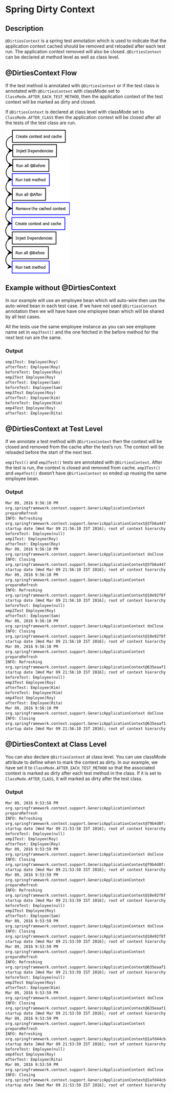 # Spring Dirty Context

## Description
`@DirtiesContext` is a spring test annotation which is used to indicate
that the application context cached should be removed and reloaded after
each test run. The application context removed will also be closed.
`@DirtiesContext` can be declared at method level as well as class level.

## @DirtiesContext Flow
If the test method is annotated with `@DirtiesContext` or if the test class
is annotated with `@DirtiesContext` with classMode set to
`ClassMode.AFTER_EACH_TEST_METHOD`, then the application context of the test
context will be marked as dirty and closed.

If `@DirtiesContext` is declared at class level with classMode set to
`ClassMode.AFTER_CLASS` then the application context will be closed after
all the tests of the test class are run.

![Dirties Context Flow](DirtiesContextFlow.png "Dirties Context Flow")


## Example without @DirtiesContext
In our example will use an employee bean which will auto-wire then use
the auto-wired bean in each test case. If we have not used `@DirtiesContext`
annotation then we will have have one employee bean which will be shared
by all test cases.

All the tests use the same employee instance as you can see employee name
set in `emp3Test()` and the one fetched in the before method for the next
test run are the same.

### Output
```log
emp1Test: Employee(Roy)
afterTest: Employee(Roy)
beforeTest: Employee(Roy)
emp2Test Employee(Roy)
afterTest: Employee(Sam)
beforeTest: Employee(Sam)
emp3Test Employee(Roy)
afterTest: Employee(Kim)
beforeTest: Employee(Kim)
emp4Test Employee(Roy)
afterTest: Employee(Rita)
```

## @DirtiesContext at Test Level
If we annotate a test method with `@DirtiesContext` then the context will
be closed and removed from the cache after the test’s run. The context
will be reloaded before the start of the next test.

`emp1Test()` and `emp2Test()` tests are annotated with `@DirtiesContext`.
After the test is run, the context is closed and removed from cache.
`emp3Test()` and `emp4Test()` doesn’t have `@DirtiesContext` so ended up
reusing the same employee bean.

### Output
```log
Mar 09, 2016 9:56:10 PM org.springframework.context.support.GenericApplicationContext prepareRefresh
INFO: Refreshing org.springframework.context.support.GenericApplicationContext@3fb6a447: startup date [Wed Mar 09 21:56:10 IST 2016]; root of context hierarchy
beforeTest: Employee(null)
emp1Test: Employee(Roy)
afterTest: Employee(Roy)
Mar 09, 2016 9:56:10 PM org.springframework.context.support.GenericApplicationContext doClose
INFO: Closing org.springframework.context.support.GenericApplicationContext@3fb6a447: startup date [Wed Mar 09 21:56:10 IST 2016]; root of context hierarchy
Mar 09, 2016 9:56:10 PM org.springframework.context.support.GenericApplicationContext prepareRefresh
INFO: Refreshing org.springframework.context.support.GenericApplicationContext@10e92f8f: startup date [Wed Mar 09 21:56:10 IST 2016]; root of context hierarchy
beforeTest: Employee(null)
emp2Test Employee(Roy)
afterTest: Employee(Sam)
Mar 09, 2016 9:56:10 PM org.springframework.context.support.GenericApplicationContext doClose
INFO: Closing org.springframework.context.support.GenericApplicationContext@10e92f8f: startup date [Wed Mar 09 21:56:10 IST 2016]; root of context hierarchy
Mar 09, 2016 9:56:10 PM org.springframework.context.support.GenericApplicationContext prepareRefresh
INFO: Refreshing org.springframework.context.support.GenericApplicationContext@635eaaf1: startup date [Wed Mar 09 21:56:10 IST 2016]; root of context hierarchy
beforeTest: Employee(null)
emp3Test Employee(Roy)
afterTest: Employee(Kim)
beforeTest: Employee(Kim)
emp4Test Employee(Roy)
afterTest: Employee(Rita)
Mar 09, 2016 9:56:10 PM org.springframework.context.support.GenericApplicationContext doClose
INFO: Closing org.springframework.context.support.GenericApplicationContext@635eaaf1: startup date [Wed Mar 09 21:56:10 IST 2016]; root of context hierarchy
```

## @DirtiesContext at Class Level
You can also declare `@DirtiesContext` at class level. You can use classMode
attribute to define when to mark the context as dirty. In our example,
we have set it to `ClassMode.AFTER_EACH_TEST_METHOD` so that the associated
context is marked as dirty after each test method in the class. If it is
set to `ClassMode.AFTER_CLASS`, it will marked as dirty after the test class.

### Output
```log
Mar 09, 2016 9:53:58 PM org.springframework.context.support.GenericApplicationContext prepareRefresh
INFO: Refreshing org.springframework.context.support.GenericApplicationContext@79b4d0f: startup date [Wed Mar 09 21:53:58 IST 2016]; root of context hierarchy
beforeTest: Employee(null)
emp1Test: Employee(Roy)
afterTest: Employee(Roy)
Mar 09, 2016 9:53:59 PM org.springframework.context.support.GenericApplicationContext doClose
INFO: Closing org.springframework.context.support.GenericApplicationContext@79b4d0f: startup date [Wed Mar 09 21:53:58 IST 2016]; root of context hierarchy
Mar 09, 2016 9:53:59 PM org.springframework.context.support.GenericApplicationContext prepareRefresh
INFO: Refreshing org.springframework.context.support.GenericApplicationContext@10e92f8f: startup date [Wed Mar 09 21:53:59 IST 2016]; root of context hierarchy
beforeTest: Employee(null)
emp2Test Employee(Roy)
afterTest: Employee(Sam)
Mar 09, 2016 9:53:59 PM org.springframework.context.support.GenericApplicationContext doClose
INFO: Closing org.springframework.context.support.GenericApplicationContext@10e92f8f: startup date [Wed Mar 09 21:53:59 IST 2016]; root of context hierarchy
Mar 09, 2016 9:53:59 PM org.springframework.context.support.GenericApplicationContext prepareRefresh
INFO: Refreshing org.springframework.context.support.GenericApplicationContext@635eaaf1: startup date [Wed Mar 09 21:53:59 IST 2016]; root of context hierarchy
beforeTest: Employee(null)
emp3Test Employee(Roy)
afterTest: Employee(Kim)
Mar 09, 2016 9:53:59 PM org.springframework.context.support.GenericApplicationContext doClose
INFO: Closing org.springframework.context.support.GenericApplicationContext@635eaaf1: startup date [Wed Mar 09 21:53:59 IST 2016]; root of context hierarchy
Mar 09, 2016 9:53:59 PM org.springframework.context.support.GenericApplicationContext prepareRefresh
INFO: Refreshing org.springframework.context.support.GenericApplicationContext@1afd44cb: startup date [Wed Mar 09 21:53:59 IST 2016]; root of context hierarchy
beforeTest: Employee(null)
emp4Test Employee(Roy)
afterTest: Employee(Rita)
Mar 09, 2016 9:53:59 PM org.springframework.context.support.GenericApplicationContext doClose
INFO: Closing org.springframework.context.support.GenericApplicationContext@1afd44cb: startup date [Wed Mar 09 21:53:59 IST 2016]; root of context hierarchy
```